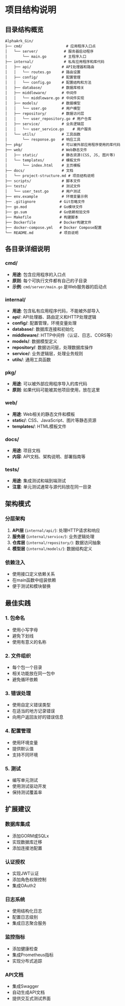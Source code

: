 # 项目结构说明

## 目录结构概览

```
AlphaArk_Gin/
├── cmd/                    # 应用程序入口点
│   └── server/            # 服务器启动程序
│       └── main.go        # 主程序入口
├── internal/              # 私有应用程序和库代码
│   ├── api/              # API处理器和路由
│   │   └── routes.go     # 路由设置
│   ├── config/           # 配置管理
│   │   └── config.go     # 配置结构和方法
│   ├── database/         # 数据库相关
│   ├── middleware/       # 中间件
│   │   └── middleware.go # 中间件实现
│   ├── models/           # 数据模型
│   │   └── user.go       # 用户模型
│   ├── repository/       # 数据访问层
│   │   └── user_repository.go # 用户仓库
│   ├── service/          # 业务逻辑层
│   │   └── user_service.go    # 用户服务
│   └── utils/            # 工具函数
│       └── response.go   # 响应工具
├── pkg/                  # 可以被外部应用程序使用的库代码
├── web/                  # Web静态文件
│   ├── static/           # 静态资源(CSS, JS, 图片等)
│   └── templates/        # 模板文件
│       └── index.html    # 主页模板
├── docs/                 # 文档
│   └── project-structure.md # 项目结构说明
├── scripts/              # 脚本文件
├── tests/                # 测试文件
│   └── user_test.go      # 用户测试
├── env.example           # 环境变量示例
├── .gitignore           # Git忽略文件
├── go.mod               # Go模块文件
├── go.sum               # Go依赖校验文件
├── Makefile             # 构建脚本
├── Dockerfile           # Docker构建文件
├── docker-compose.yml   # Docker Compose配置
└── README.md            # 项目说明
```

## 各目录详细说明

### cmd/
- **用途**: 包含应用程序的入口点
- **原则**: 每个可执行文件都有自己的子目录
- **示例**: `cmd/server/main.go` 是Web服务器的启动点

### internal/
- **用途**: 包含私有应用程序代码，不能被外部导入
- **api/**: API处理器、路由定义和HTTP处理逻辑
- **config/**: 配置管理，环境变量处理
- **database/**: 数据库连接和初始化
- **middleware/**: HTTP中间件（认证、日志、CORS等）
- **models/**: 数据模型定义
- **repository/**: 数据访问层，处理数据库操作
- **service/**: 业务逻辑层，处理业务规则
- **utils/**: 通用工具函数

### pkg/
- **用途**: 可以被外部应用程序导入的库代码
- **原则**: 如果代码可能被其他项目使用，放在这里

### web/
- **用途**: Web相关的静态文件和模板
- **static/**: CSS、JavaScript、图片等静态资源
- **templates/**: HTML模板文件

### docs/
- **用途**: 项目文档
- **内容**: API文档、架构说明、部署指南等

### tests/
- **用途**: 集成测试和端到端测试
- **注意**: 单元测试通常与源代码放在同一目录

## 架构模式

### 分层架构
1. **API层** (`internal/api/`): 处理HTTP请求和响应
2. **服务层** (`internal/service/`): 业务逻辑处理
3. **仓库层** (`internal/repository/`): 数据访问抽象
4. **模型层** (`internal/models/`): 数据结构定义

### 依赖注入
- 使用接口定义依赖关系
- 在main函数中组装依赖
- 便于测试和模块替换

## 最佳实践

### 1. 包命名
- 使用小写字母
- 避免下划线
- 使用有意义的名称

### 2. 文件组织
- 每个包一个目录
- 相关功能放在同一包中
- 避免循环依赖

### 3. 错误处理
- 使用自定义错误类型
- 在适当的地方记录错误
- 向用户返回友好的错误信息

### 4. 配置管理
- 使用环境变量
- 提供默认值
- 支持不同环境

### 5. 测试
- 编写单元测试
- 使用测试驱动开发
- 保持测试覆盖率

## 扩展建议

### 数据库集成
- 添加GORM或SQLx
- 实现数据库迁移
- 添加连接池配置

### 认证授权
- 实现JWT认证
- 添加角色权限控制
- 集成OAuth2

### 日志系统
- 使用结构化日志
- 配置日志级别
- 集成日志聚合服务

### 监控指标
- 添加健康检查
- 集成Prometheus指标
- 实现分布式追踪

### API文档
- 集成Swagger
- 自动生成API文档
- 提供交互式测试界面 
